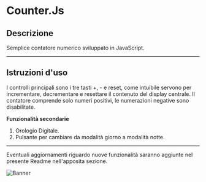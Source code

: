 # **Counter.Js** 

## **Descrizione**  

Semplice contatore numerico sviluppato in JavaScript. 

---

## **Istruzioni d'uso** 

I controlli principali sono i tre tasti +, - e reset, come intuibile servono per incrementare, decrementare e resettare il contenuto del display centrale. 
Il contatore comprende solo numeri positivi, le numerazioni negative sono disabilitate. 

**Funzionalità secondarie** 
1. Orologio Digitale.
2. Pulsante per cambiare da modalità giorno a modalità notte. 

--- 

Eventuali aggiornamenti riguardo nuove funzionalità saranno aggiunte nel presente Readme nell'apposita sezione.

![Banner]()

